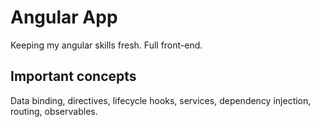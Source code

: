 # Angular App

Keeping my angular skills fresh. Full front-end.

## Important concepts

Data binding, directives, lifecycle hooks, services, dependency injection, routing, observables.